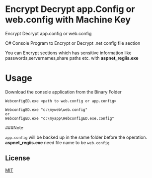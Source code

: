 # Encrypt Decrypt app.Config or web.config with Machine Key
Encrypt Decrypt app.config or web.config 

C# Console Program to Encrypt or Decrypt .net config file section

You can Encrypt sections which has sensitive information like passwords,servernames,share paths etc. with **aspnet_regiis.exe**

# Usage

Download the console application from the Binary Folder

```
WebconfigED.exe <path to web.config or app.config>
```

```
WebconfigED.exe "c:\myweb\web.config" 
or 
WebconfigED.exe "c:\myapp\WebconfigED.exe.config"
```

###Note

```app.config``` will be backed up in the same folder before the operation. **aspnet_regiis.exe** need file name to be ```web.config```   

## License

[MIT](https://opensource.org/licenses/MIT)
